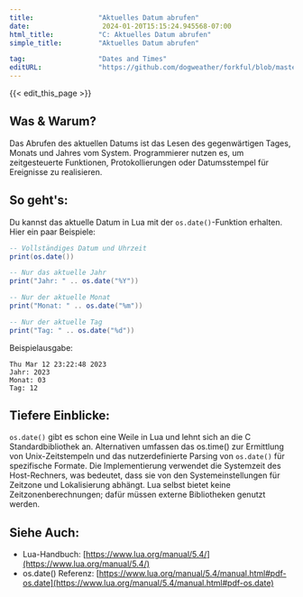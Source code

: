 ```yaml
---
title:                "Aktuelles Datum abrufen"
date:                  2024-01-20T15:15:24.945568-07:00
html_title:           "C: Aktuelles Datum abrufen"
simple_title:         "Aktuelles Datum abrufen"

tag:                  "Dates and Times"
editURL:              "https://github.com/dogweather/forkful/blob/master/content/de/lua/getting-the-current-date.md"
---
```


{{< edit_this_page >}}

## Was & Warum?
Das Abrufen des aktuellen Datums ist das Lesen des gegenwärtigen Tages, Monats und Jahres vom System. Programmierer nutzen es, um zeitgesteuerte Funktionen, Protokollierungen oder Datumsstempel für Ereignisse zu realisieren.

## So geht's:
Du kannst das aktuelle Datum in Lua mit der `os.date()`-Funktion erhalten. Hier ein paar Beispiele:

```Lua
-- Vollständiges Datum und Uhrzeit
print(os.date())

-- Nur das aktuelle Jahr
print("Jahr: " .. os.date("%Y"))

-- Nur der aktuelle Monat
print("Monat: " .. os.date("%m"))

-- Nur der aktuelle Tag
print("Tag: " .. os.date("%d"))
```

Beispielausgabe:
```
Thu Mar 12 23:22:48 2023
Jahr: 2023
Monat: 03
Tag: 12
```

## Tiefere Einblicke:
`os.date()` gibt es schon eine Weile in Lua und lehnt sich an die C Standardbibliothek an. Alternativen umfassen das os.time() zur Ermittlung von Unix-Zeitstempeln und das nutzerdefinierte Parsing von `os.date()` für spezifische Formate. Die Implementierung verwendet die Systemzeit des Host-Rechners, was bedeutet, dass sie von den Systemeinstellungen für Zeitzone und Lokalisierung abhängt. Lua selbst bietet keine Zeitzonenberechnungen; dafür müssen externe Bibliotheken genutzt werden. 

## Siehe Auch:
- Lua-Handbuch: [https://www.lua.org/manual/5.4/](https://www.lua.org/manual/5.4/)
- os.date() Referenz: [https://www.lua.org/manual/5.4/manual.html#pdf-os.date](https://www.lua.org/manual/5.4/manual.html#pdf-os.date)
